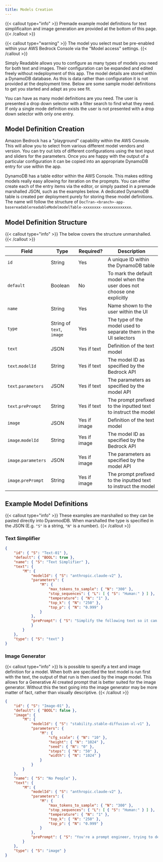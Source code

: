 ```yaml
---
title: Models Creation
---
```


<!--
Copyright Amazon.com, Inc. or its affiliates. All Rights Reserved.
SPDX-License-Identifier: MIT-0
-->

{{< callout type="info" >}}
Premade example model definitions for text simplificaiton and image generation are provided at the bottom of this page.
{{< /callout >}}

{{< callout type="warning" >}}
The model you select must be pre-enabled within your AWS Bedrock Console via the "Model access" settings.
{{< /callout >}}

Simply Readable allows you to configure as many types of models you need for both text and images. Their configuration can be expanded and edited freely without redeployment of this app. The model details are stored within a DynamoDB database. As this is data rather than configuration it is not provided at the deployment time. Below are some sample model definitions to get you started and adapt as you see fit.

You can have as many model definitions are you need. The user is presented a drop down selector with a filter search to find what they need. If only a single mode definition exists the user is not presented with a drop down selector with only one entry.

## Model Definition Creation

Amazon Bedrock has a "playground" capability within the AWS Console. This will allow you to select from various different model vendors and version. You can try out lots of different configurations using the text input and sliders for the parameters. Once you are happy with the output of a particular configuration it can be copied into an appropriate DynamoDB entry for use within the app. 

DynamoDB has a table editor within the AWS Console. This makes editing models really easy allowing for iteration on the propmpts. You can either create each of the entry items via the editor, or simply pasted in a premade marshalled JSON, such as the examples below. A dedicated DynamoDB table is created per deployment purely for storing these model definitions. The name will follow the structure of `DocTran-<branch>-app-basereadablereadableModelmodelTable-xxxxxxxx-xxxxxxxxxxxxx`. 

## Model Definition Structure

{{< callout type="info" >}}
The below covers the structure unmarshalled.
{{< /callout >}}

| Field                | Type                      | Required?    | Description                                                            |
| -------------------- | ------------------------- | ------------ | ---------------------------------------------------------------------- |
| `id`                 | String                    | Yes          | A unique ID within the DynamoDB table                                  |
| `default`            | Boolean                   | No           | To mark the default model when the user does not choose one explicitly |
| `name`               | String                    | Yes          | Name shown to the user within the UI                                   |
| `type`               | String of `text`, `image` | Yes          | The type of the model used to separate them in the UI selectors        |
| `text`               | JSON                      | Yes if text  | Definition of the text model                                           |
| `text`.`modelId`     | String                    | Yes if text  | The model ID as specified by the Bedrock API                           |
| `text`.`parameters`  | JSON                      | Yes if text  | The parameters as specified by the model API                           |
| `text`.`prePrompt`   | String                    | Yes if text  | The prompt prefixed to the inputted text to instruct the model         |
| `image`              | JSON                      | Yes if image | Definition of the text model                                           |
| `image`.`modelId`    | String                    | Yes if image | The model ID as specified by the Bedrock API                           |
| `image`.`parameters` | JSON                      | Yes if image | The parameters as specified by the model API                           |
| `image`.`prePrompt`  | String                    | Yes if image | The prompt prefixed to the inputted text to instruct the model         |

## Example Model Definitions

{{< callout type="info" >}}
These examples are marshalled so they can be pasted directly into DyanmodDB. When marshalled the type is specified in the JSON (E.g. `"S"` is a string, `"N"` is a number).
{{< /callout >}}

### Text Simplifier

```json
{
	"id": { "S": "Text-01" },
	"default": { "BOOL": true },
	"name": { "S": "Text Simplifier" },
	"text": {
		"M": {
			"modelId": { "S": "anthropic.claude-v2" },
			"parameters": {
				"M": {
					"max_tokens_to_sample": { "N": "300" },
					"stop_sequences": { "L": [ { "S": "Human:" } ] },
					"temperature": { "N": "1" },
					"top_k": { "N": "250" },
					"top_p": { "N": "0.999" }
				}
			},
			"prePrompt": { "S": "Simplify the following text so it can be easily understood by those with a low reading age, use short sentences, explain any abbreviations or words that can have two meanings and separate the sentences in to new lines."
			}
		}
	},
	"type": { "S": "text" }
}
```

### Image Generator

{{< callout type="info" >}}
Is is possible to specify a text and image definition for a model. When both are specified the text model is run first with the text, the output of that run is then used by the image model. This allows for a Generative AI created prompt that is better suited for the image generator. Without this the text going into the image generator may be more matter of fact, rather than visually descriptive. 
{{< /callout >}}

```JSON
{
	"id": { "S": "Image-01" },
	"default": { "BOOL": false },
	"image": {
		"M": {
			"modelId": { "S": "stability.stable-diffusion-xl-v1" },
			"parameters": {
				"M": {
					"cfg_scale": { "N": "10" },
					"height": { "N": "1024" },
					"seed": { "N": "0" },
					"steps": { "N": "50" },
					"width": { "N": "1024" }
				}
			}
		}
	},
	"name": { "S": "No People" },
	"text": {
		"M": {
			"modelId": { "S": "anthropic.claude-v2" },
			"parameters": {
				"M": {
					"max_tokens_to_sample": { "N": "300" },
					"stop_sequences": { "L": [ { "S": "Human:" } ] },
					"temperature": { "N": "1" },
					"top_k": { "N": "250" },
					"top_p": { "N": "0.999" }
				}
			},
			"prePrompt": { "S": "You're a prompt engineer, trying to design a prompt for Stable Diffusion, so it can generate a photographic image to illustrate the following text, showing no people in the image:" }
		}
	},
	"type": { "S": "image" }
}
```
